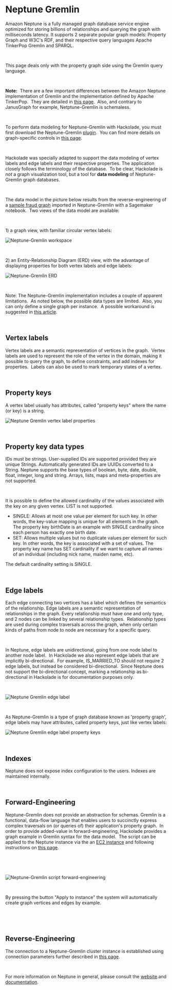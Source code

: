 # Neptune Gremlin

Amazon Neptune is a fully managed graph database service engine optimized for storing billions of relationships and querying the graph with milliseconds latency. It supports 2 separate popular graph models: Property Graph and W3C's RDF, and their respective query languages Apache TinkerPop Gremlin and SPARQL. &nbsp;

&nbsp;

This page deals only with the property graph side using the Gremlin query language. &nbsp;

&nbsp;

**Note:**&nbsp; There are a few important differences between the Amazon Neptune implementation of Gremlin and the implementation defined by Apache TinkerPop.&nbsp; They are detailed in [this page](<https://docs.aws.amazon.com/neptune/latest/userguide/access-graph-gremlin-differences.html> "target=\"\_blank\"").&nbsp; Also, and contrary to JanusGraph for example, Netptune-Gremlin is schemaless. &nbsp;

&nbsp;

To perform data modeling for Neptune-Gremlin with Hackolade, you must first download the Neptune-Gremlin [plugin](<DownloadadditionalDBtargetplugin.md>).&nbsp; You can find more details on graph-specific controls in [this page](<Graphshapes.md>).

&nbsp;

Hackolade was specially adapted to support the data modeling of vertex labels and edge labels and their respective properties. The application closely follows the terminology of the database.&nbsp; To be clear, Hackolade is *not* a graph visualization tool, but a tool for **data modeling** of Neptune-Gremlin graph databases.

&nbsp;

The data model in the picture below results from the reverse-engineering of a [sample fraud graph](<https://aws.amazon.com/neptune/fraud-graphs-on-aws/> "target=\"\_blank\"") imported in Neptune-Gremlin with a Sagemaker notebook.&nbsp; Two views of the data model are available:

&nbsp;

&#49;) a graph view, with familiar circular vertex labels:

![Neptune-Gremlin workspace](<lib/Neptune-Gremlin%20workspace.png>)

&nbsp;

&#50;) an Entity-Relationship Diagram (ERD) view, with the advantage of displaying properties for both vertex labels and edge labels:

![Neptune-Gremlin ERD](<lib/Neptune-Gremlin%20ERD.png>)

&nbsp;

Note: The Neptune-Gremlin implementation includes a couple of apparent limitations.&nbsp; As noted below, the possible data types are limited.&nbsp; Also, you can only define a single graph per instance.&nbsp; A possible workaround is suggested in [this article](<https://stackoverflow.com/a/64702748/9309385> "target=\"\_blank\"").

&nbsp;

## Vertex labels

Vertex labels are a semantic representation of vertices in the graph.&nbsp; Vertex labels are used to represent the role of the vertex in the domain, making it possible to query the graph, to define constraints, and add indexes for properties.&nbsp; Labels can also be used to mark temporary states of a vertex.&nbsp;

&nbsp;

## Property keys

A vertex label usually has attributes, called "property keys" where the name (or key) is a string.

![Neptune Gremlin vertex label properties](<lib/CosmosDB%20Gremlin%20vertex%20label%20properties.png>)

&nbsp;

## Property key data types

IDs must be strings. User-supplied IDs are supported provided they are unique Strings. Automatically generated IDs are UUIDs converted to a String. Neptune supports the base types of boolean, byte, date, double, float, integer, long and string. Arrays, lists, maps and meta-properties are not supported.

&nbsp;

It is possible to define the allowed cardinality of the values associated with the key on any given vertex. LIST is not supported.

* SINGLE: Allows at most one value per element for such key. In other words, the key-value mapping is unique for all elements in the graph. The property key birthDate is an example with SINGLE cardinality since each person has exactly one birth date.
* SET: Allows multiple values but no duplicate values per element for such key. In other words, the key is associated with a set of values. The property key name has SET cardinality if we want to capture all names of an individual (including nick name, maiden name, etc).

The default cardinality setting is SINGLE.

&nbsp;

## Edge labels

Each edge connecting two vertices has a label which defines the semantics of the relationship. Edge labels are a semantic representation of relationships in the graph. Every relationship must have one and only type, and 2 nodes can be linked by several relationship types.&nbsp; Relationship types are used during complex traversals across the graph, when only certain kinds of paths from node to node are necessary for a specific query.

&nbsp;

In Neptune, edge labels are unidirectional, going from one node label to another node label.&nbsp; In Hackolade we also represent edge labels that are implicitly bi-directional.&nbsp; For example, IS\_MARRIED\_TO should not require 2 edge labels, but instead be considered bi-directional.&nbsp; Since Neptune does not support the bi-directional concept, marking a relationship as bi-directional in Hackolade is for documentation purposes only.&nbsp;

&nbsp;

![Neptune Gremlin edge label](<lib/Neo4j%20relationship%20type.png>)

&nbsp;

As Neptune-Gremlin is a type of graph database known as 'property graph', edge labels may have attributes, called property keys, just like vertex labels:

![Neptune Gremlin edge label property keys](<lib/Neo4j%20relationship%20type%20property%20keys.png>)

&nbsp;

## Indexes

Neptune does not expose index configuration to the users. Indexes are maintained internally.&nbsp;

&nbsp;

## Forward-Engineering

Neptune-Gremlin does not provide an abstraction for schemas. Gremlin is a functional, data-flow language that enables users to succinctly express complex traversals on (or queries of) their application's property graph.&nbsp; In order to provide added-value in forward-engineering, Hackolade provides a graph example in Gremlin syntax for the data model.&nbsp; The script can be applied to the Neptune instance via the an [EC2 instance](<https://docs.aws.amazon.com/neptune/latest/userguide/get-started-access-graph.html> "target=\"\_blank\"") and following instructions on [this page](<ConnecttoaNeptuneinstance.md>).

&nbsp;

&nbsp;

![Neptune-Gremlin script forward-engineering](<lib/Neptune-Gremlin%20script%20forward-engineering.png>)

&nbsp;

By pressing the button "Apply to instance" the system will automatically create graph vertices and edges by example.

&nbsp;

&nbsp;

## Reverse-Engineering

The connection to a Neptune-Gremlin cluster instance is established using connection parameters further described in [this page](<ConnecttoaNeptuneinstance.md>).&nbsp;

&nbsp;

For more information on Neptune in general, please consult the [website](<https://aws.amazon.com/neptune/> "target=\"\_blank\"").and [documentation](<https://docs.aws.amazon.com/neptune/latest/userguide/intro.html> "target=\"\_blank\"").

